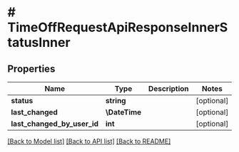# # TimeOffRequestApiResponseInnerStatusInner

## Properties

Name | Type | Description | Notes
------------ | ------------- | ------------- | -------------
**status** | **string** |  | [optional]
**last_changed** | **\DateTime** |  | [optional]
**last_changed_by_user_id** | **int** |  | [optional]

[[Back to Model list]](../../README.md#models) [[Back to API list]](../../README.md#endpoints) [[Back to README]](../../README.md)
